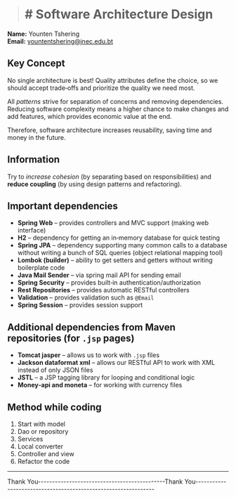 ># # Software Architecture Design

**Name:** Younten Tshering  
**Email:** yountentshering@jnec.edu.bt

## Key Concept
No single architecture is best! Quality attributes define the choice, so we should accept trade‑offs and prioritize the quality we need most.

All *patterns* strive for separation of concerns and removing dependencies. Reducing software complexity means a higher chance to make changes and add features, which provides economic value at the end.

Therefore, software architecture increases reusability, saving time and money in the future.

## Information
Try to *increase cohesion* (by separating based on responsibilities) and **reduce coupling** (by using design patterns and refactoring).

## Important dependencies
- **Spring Web** – provides controllers and MVC support (making web interface)
- **H2** – dependency for getting an in‑memory database for quick testing
- **Spring JPA** – dependency supporting many common calls to a database without writing a bunch of SQL queries (object relational mapping tool)
- **Lombok (builder)** – ability to get setters and getters without writing boilerplate code
- **Java Mail Sender** – via spring mail API for sending email
- **Spring Security** – provides built‑in authentication/authorization
- **Rest Repositories** – provides automatic RESTful controllers
- **Validation** – provides validation such as `@Email`
- **Spring Session** – provides session support

## Additional dependencies from Maven repositories (for `.jsp` pages)
- **Tomcat jasper** – allows us to work with `.jsp` files
- **Jackson dataformat xml** – allows our RESTful API to work with XML instead of only JSON files
- **JSTL** – a JSP tagging library for looping and conditional logic
- **Money‑api and moneta** – for working with currency files

## Method while coding
1. Start with model
2. Dao or repository
3. Services
4. Local converter
5. Controller and view
6. Refactor the code

---

Thank You---------------------------------------------Thank You---------------------------------------------------------------
